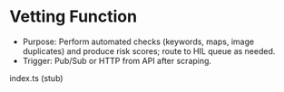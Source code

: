# Vetting Function

- Purpose: Perform automated checks (keywords, maps, image duplicates) and produce risk scores; route to HIL queue as needed.
- Trigger: Pub/Sub or HTTP from API after scraping.

index.ts (stub)

